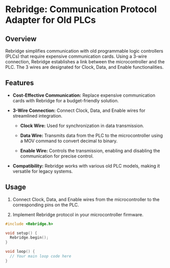 # Rebridge: Communication Protocol Adapter for Old PLCs

## Overview

Rebridge simplifies communication with old programmable logic controllers (PLCs) that require expensive communication cards. Using a 3-wire connection, Rebridge establishes a link between the microcontroller and the PLC. The 3 wires are designated for Clock, Data, and Enable functionalities.

## Features

- **Cost-Effective Communication:** Replace expensive communication cards with Rebridge for a budget-friendly solution.

- **3-Wire Connection:** Connect Clock, Data, and Enable wires for streamlined integration.
  
  - **Clock Wire:** Used for synchronization in data transmission.
  
  - **Data Wire:** Transmits data from the PLC to the microcontroller using a MOV command to convert decimal to binary.
  
  - **Enable Wire:** Controls the transmission, enabling and disabling the communication for precise control.

- **Compatibility:** Rebridge works with various old PLC models, making it versatile for legacy systems.

## Usage

1. Connect Clock, Data, and Enable wires from the microcontroller to the corresponding pins on the PLC.
   
2. Implement Rebridge protocol in your microcontroller firmware.

```c
#include <Rebridge.h>

void setup() {
  Rebridge.begin();
}

void loop() {
  // Your main loop code here
}
